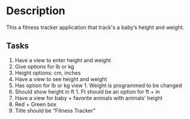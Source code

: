 # Description
This a fitness tracker application that track's a baby’s height and weight.

## Tasks 
1. Have a view to enter height and weight
  1. Give options for lb or kg
  1. Height options: cm, inches
1. Have a view to see height and weight
  1. Has option for lb or kg view
    1. Weight is programmed to be changed
  1. Should show height in ft
    1. Ft should be an option for ft + in
1. Have a view for baby + favorite animals with animals’ height
1. Red + Green box
1. Title should be “Fitness Tracker”